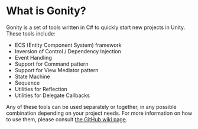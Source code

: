# What is Gonity?

Gonity is a set of tools written in C# to quickly start new projects in Unity. These tools include: 
 - ECS (Entity Component System) framework
 - Inversion of Control / Dependency Injection
 - Event Handling
 - Support for Command pattern
 - Support for View Mediator pattern
 - State Machine
 - Sequence
 - Utilities for Reflection
 - Utilities for Delegate Callbacks

Any of these tools can be used separately or together, in any possible combination depending on your project needs. For more information on how to use them, please consult [the GitHub wiki page](https://github.com/tromagon/gonity/wiki).